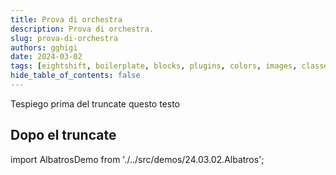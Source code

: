 ```yaml
---
title: Prova di orchestra
description: Prova di orchestra.
slug: prova-di-orchestra
authors: gghigi
date: 2024-03-02
tags: [eightshift, boilerplate, blocks, plugins, colors, images, classes]
hide_table_of_contents: false
---
```


Tespiego prima del truncate questo testo

<!--truncate -->

## Dopo el truncate

import AlbatrosDemo from './../src/demos/24.03.02.Albatros';

<AlbatrosDemo />
